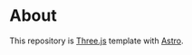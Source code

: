 # About
This repository is [Three.js](https://threejs.org/) template with [Astro](https://astro.build/).

